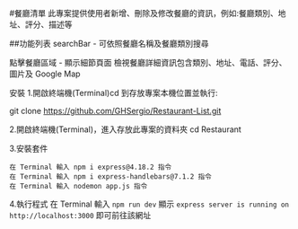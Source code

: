 #餐廳清單
此專案提供使用者新增、刪除及修改餐廳的資訊，例如:餐廳類別、地址、評分、描述等

##功能列表
searchBar - 可依照餐廳名稱及餐廳類別搜尋

點擊餐廳區域 - 顯示細節頁面
檢視餐廳詳細資訊包含類別、地址、電話、評分、圖片及 Google Map

安裝 1.開啟終端機(Terminal)cd 到存放專案本機位置並執行:

git clone https://github.com/GHSergio/Restaurant-List.git

2.開啟終端機(Terminal)，進入存放此專案的資料夾
cd Restaurant

3.安裝套件

```
在 Terminal 輸入 npm i express@4.18.2 指令
在 Terminal 輸入 npm i express-handlebars@7.1.2 指令
在 Terminal 輸入 nodemon app.js 指令
```

4.執行程式
在 Terminal 輸入 `npm run dev`
顯示 `express server is running on http://localhost:3000` 即可前往該網址

